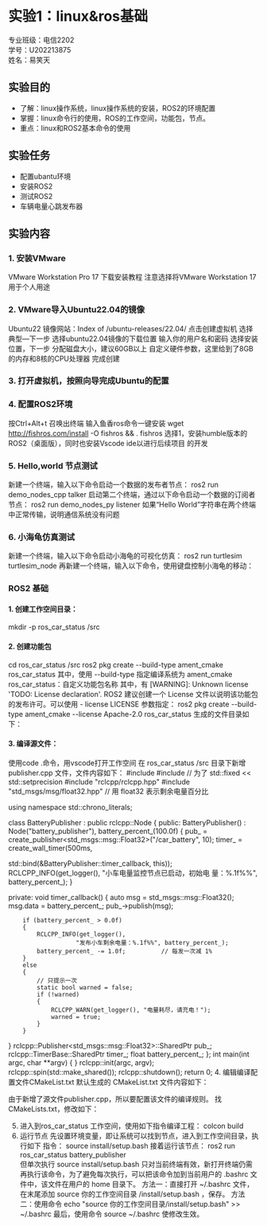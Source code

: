 #  实验1：linux&ros基础
专业班级：电信2202  
学号：U202213875  
姓名：易笑天  

## 实验目的
- 了解：linux操作系统，linux操作系统的安装，ROS2的环境配置  
- 掌握：linux命令行的使用，ROS的工作空间，功能包，节点。  
- 重点：linux和ROS2基本命令的使用

## 实验任务
- 配置ubantu环境
- 安装ROS2
- 测试ROS2
- 车辆电量心跳发布器

## 实验内容
### 1. 安装VMware 
VMware Workstation Pro 17 下载安装教程 
注意选择将VMware Workstation 17 用于个人用途 
### 2. VMware导入Ubuntu22.04的镜像 
Ubuntu22 镜像网站：Index of /ubuntu-releases/22.04/ 
点击创建虚拟机 
选择典型—下一步 
选择ubuntu22.04镜像的下载位置 
输入你的用户名和密码 
选择安装位置，下一步 
分配磁盘大小，建议60GB以上 
自定义硬件参数，这里给到了8GB的内存和8核的CPU处理器 
完成创建 
### 3. 打开虚拟机，按照向导完成Ubuntu的配置 
### 4. 配置ROS2环境 
按Ctrl+Alt+t 召唤出终端 
输入鱼香ros命令一键安装 
wget http://fishros.com/install -O fishros && . fishros 
选择1，安装humble版本的ROS2（桌面版），同时也安装Vscode ide以进行后续项目
的开发 
### 5. Hello,world 节点测试 
新建一个终端，输入以下命令启动一个数据的发布者节点： 
ros2 run demo_nodes_cpp talker 
启动第二个终端，通过以下命令启动一个数据的订阅者节点： 
ros2 run demo_nodes_py listener 
如果“Hello World”字符串在两个终端中正常传输，说明通信系统没有问题 
### 6. 小海龟仿真测试 
新建一个终端，输入以下命令启动小海龟的可视化仿真： 
ros2 run turtlesim turtlesim_node 
再新建一个终端，输入以下命令，使用键盘控制小海龟的移动：
### ROS2 基础 
#### 1. 创建工作空间目录： 
mkdir -p ros_car_status /src 
#### 2. 创建功能包 
cd ros_car_status /src 
ros2 pkg create --build-type ament_cmake ros_car_status 
其中，使用 --build-type 指定编译系统为 ament_cmake 
ros_car_status：自定义功能包名称 
其中，有 [WARNING]: Unknown license 'TODO: License declaration'. ROS2
建议创建一个 License 文件以说明该功能包的发布许可。可以使用 -
license LICENSE 参数指定： 
ros2 pkg create --build-type ament_cmake --license Apache-2.0 
ros_car_status 
生成的文件目录如下： 
#### 3. 编译源文件： 
使用code .命令，用vscode打开工作空间 
在 ros_car_status /src 目录下新增 publisher.cpp 文件，文件内容如下： 
 #include <chrono> 
 #include <iomanip>      // 为了 std::fixed << std::setprecision 
 #include "rclcpp/rclcpp.hpp" 
 #include "std_msgs/msg/float32.hpp"   // 用 float32 表示剩余电量百分比 
 
using namespace std::chrono_literals; 
 
class BatteryPublisher : public rclcpp::Node 
{ 
public: 
    BatteryPublisher() 
        : Node("battery_publisher"), battery_percent_(100.0f) 
    { 
        pub_ = create_publisher<std_msgs::msg::Float32>("/car_battery", 
10); 
        timer_ = create_wall_timer(500ms, 
                                   
std::bind(&BatteryPublisher::timer_callback, this)); 
        RCLCPP_INFO(get_logger(), "小车电量监控节点已启动，初始电
量：%.1f%%", battery_percent_); 
    } 
 
private: 
    void timer_callback() 
    { 
        auto msg = std_msgs::msg::Float32(); 
        msg.data = battery_percent_; 
        pub_->publish(msg); 
 
        if (battery_percent_ > 0.0f) 
        { 
            RCLCPP_INFO(get_logger(), 
                       "发布小车剩余电量：%.1f%%", battery_percent_); 
            battery_percent_ -= 1.0f;          // 每发一次减 1% 
        } 
        else 
        { 
            // 只提示一次 
            static bool warned = false; 
            if (!warned) 
            { 
                RCLCPP_WARN(get_logger(), "电量耗尽，请充电！"); 
                warned = true; 
            } 
        } 
} 
rclcpp::Publisher<std_msgs::msg::Float32>::SharedPtr pub_; 
rclcpp::TimerBase::SharedPtr timer_; 
float battery_percent_; 
}; 
int main(int argc, char **argv) 
{ 
} 
rclcpp::init(argc, argv); 
rclcpp::spin(std::make_shared<BatteryPublisher>()); 
rclcpp::shutdown(); 
return 0; 
4. 编辑编译配置文件CMakeList.txt 
默认生成的 CMakeList.txt 文件内容如下： 
 
由于新增了源文件publisher.cpp，所以要配置该文件的编译规则。 
找CMakeLists.txt，修改如下： 
 
 
5. 进入到ros_car_status 工作空间，使用如下指令编译工程： 
colcon build 
6. 运行节点 
先设置环境变量，即让系统可以找到节点，进入到工作空间目录，执行如下
指令： 
source install/setup.bash 
接着运行该节点： 
ros2 run ros_car_status battery_publisher  
但单次执行 source install/setup.bash 只对当前终端有效，新打开终端仍需
再执行该命令，为了避免每次执行，可以把该命令加到当前用户的 .bashrc 
文件中，该文件在用户的 home 目录下。 
方法一：直接打开 ~/.bashrc 文件，在末尾添加 source 你的工作空间目录
/install/setup.bash ，保存。 
方法二：使用命令 echo "source 你的工作空间目录/install/setup.bash" >> 
~/.bashrc 
最后，使用命令 source ~/.bashrc 使修改生效。


